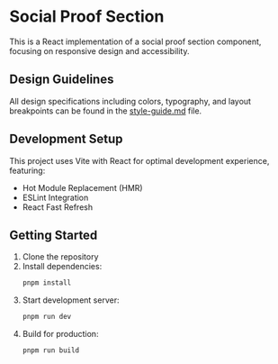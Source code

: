 # Social Proof Section

This is a React implementation of a social proof section component, focusing on responsive design and accessibility.

## Design Guidelines

All design specifications including colors, typography, and layout breakpoints can be found in the [style-guide.md](./style-guide.md) file.

## Development Setup

This project uses Vite with React for optimal development experience, featuring:

- Hot Module Replacement (HMR)
- ESLint Integration
- React Fast Refresh

## Getting Started

1. Clone the repository
2. Install dependencies:
   ```bash
   pnpm install
   ```
3. Start development server:
   ```bash
   pnpm run dev
   ```
4. Build for production:
   ```bash
   pnpm run build
   ```
